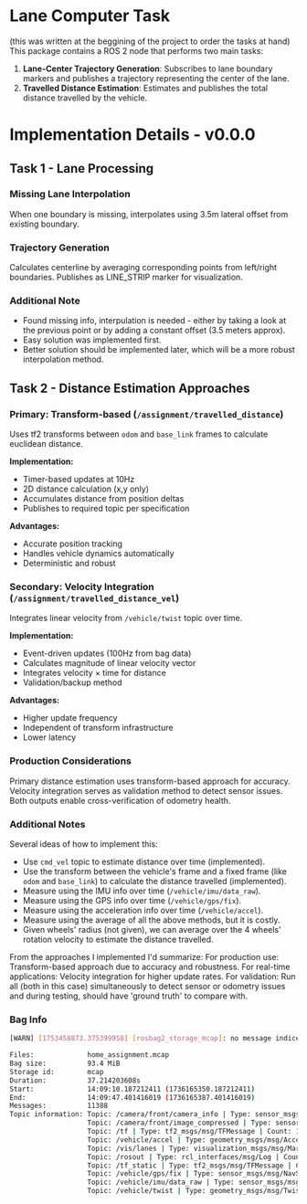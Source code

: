 # Lane Computer Task
(this was written at the beggining of the project to order the tasks at hand)
This package contains a ROS 2 node that performs two main tasks:
1.  **Lane-Center Trajectory Generation**: Subscribes to lane boundary markers and publishes a trajectory representing the center of the lane.
2.  **Travelled Distance Estimation**: Estimates and publishes the total distance travelled by the vehicle.

# Implementation Details - v0.0.0

## Task 1 - Lane Processing

### Missing Lane Interpolation
When one boundary is missing, interpolates using 3.5m lateral offset from existing boundary.

### Trajectory Generation
Calculates centerline by averaging corresponding points from left/right boundaries.
Publishes as LINE_STRIP marker for visualization.

### Additional Note

- Found missing info, interpulation is needed - either by taking a look at the 
previous point or by adding a constant offset (3.5 meters approx). 
- Easy solution was implemented first.
- Better solution should be implemented later, which will be a more robust 
interpolation method.

## Task 2 - Distance Estimation Approaches

### Primary: Transform-based (`/assignment/travelled_distance`)
Uses tf2 transforms between `odom` and `base_link` frames to calculate euclidean distance.

**Implementation:**
- Timer-based updates at 10Hz
- 2D distance calculation (x,y only)
- Accumulates distance from position deltas
- Publishes to required topic per specification

**Advantages:**
- Accurate position tracking 
- Handles vehicle dynamics automatically
- Deterministic and robust

### Secondary: Velocity Integration (`/assignment/travelled_distance_vel`)
Integrates linear velocity from `/vehicle/twist` topic over time.

**Implementation:**
- Event-driven updates (100Hz from bag data)
- Calculates magnitude of linear velocity vector
- Integrates velocity × time for distance
- Validation/backup method

**Advantages:**
- Higher update frequency
- Independent of transform infrastructure
- Lower latency

### Production Considerations

Primary distance estimation uses transform-based approach for accuracy.
Velocity integration serves as validation method to detect sensor issues.
Both outputs enable cross-verification of odometry health.

### Additional Notes
Several ideas of how to implement this:
- Use `cmd_vel` topic to estimate distance over time (implemented).
- Use the transform between the vehicle's frame and a fixed frame 
(like `odom` and `base_link`) to calculate the distance travelled (implemented).
- Measure using the IMU info over time (`/vehicle/imu/data_raw`). 
- Measure using the GPS info over time (`/vehicle/gps/fix`).
- Measure using the acceleration info over time (`/vehicle/accel`).
- Measure using the average of all the above methods, but it is costly.
- Given wheels' radius (not given), we can average over the 4 wheels' rotation 
velocity to estimate the distance travelled.

From the approaches I implemented I'd summarize:
For production use: Transform-based approach due to accuracy and robustness. 
For real-time applications: Velocity integration for higher update rates. 
For validation: Run all (both in this case) simultaneously to detect sensor or odometry 
issues and during testing, should have 'ground truth' to compare with.

### Bag Info
```bash
[WARN] [1753458873.375399958] [rosbag2_storage_mcap]: no message indices found, falling back to reading in file order

Files:             home_assignment.mcap
Bag size:          93.4 MiB
Storage id:        mcap
Duration:          37.214203608s
Start:             14:09:10.187212411 (1736165350.187212411)
End:               14:09:47.401416019 (1736165387.401416019)
Messages:          11388
Topic information: Topic: /camera/front/camera_info | Type: sensor_msgs/msg/CameraInfo | Count: 209 | Serialization Format: cdr
                   Topic: /camera/front/image_compressed | Type: sensor_msgs/msg/CompressedImage | Count: 558 | Serialization Format: cdr
                   Topic: /tf | Type: tf2_msgs/msg/TFMessage | Count: 1717 | Serialization Format: cdr
                   Topic: /vehicle/accel | Type: geometry_msgs/msg/AccelStamped | Count: 209 | Serialization Format: cdr
                   Topic: /vis/lanes | Type: visualization_msgs/msg/MarkerArray | Count: 209 | Serialization Format: cdr
                   Topic: /rosout | Type: rcl_interfaces/msg/Log | Count: 10 | Serialization Format: cdr
                   Topic: /tf_static | Type: tf2_msgs/msg/TFMessage | Count: 994 | Serialization Format: cdr
                   Topic: /vehicle/gps/fix | Type: sensor_msgs/msg/NavSatFix | Count: 37 | Serialization Format: cdr
                   Topic: /vehicle/imu/data_raw | Type: sensor_msgs/msg/Imu | Count: 3722 | Serialization Format: cdr
                   Topic: /vehicle/twist | Type: geometry_msgs/msg/TwistStamped | Count: 3723 | Serialization Format: cdr
```
